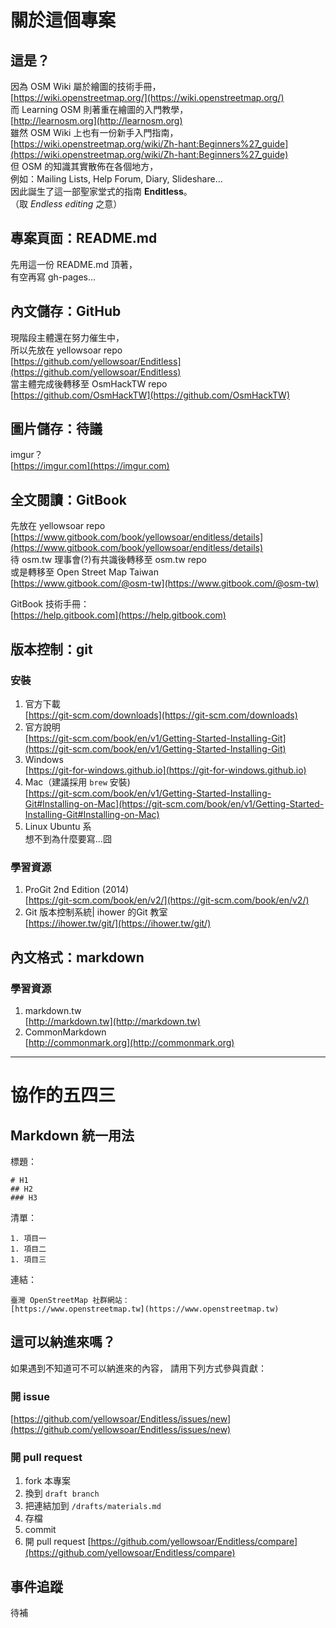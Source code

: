 # 關於這個專案
## 這是？
因為 OSM Wiki 屬於繪圖的技術手冊，  
[https://wiki.openstreetmap.org/](https://wiki.openstreetmap.org/)  
而 Learning OSM 則著重在繪圖的入門教學，  
[http://learnosm.org](http://learnosm.org)  
雖然 OSM Wiki 上也有一份新手入門指南，  
[https://wiki.openstreetmap.org/wiki/Zh-hant:Beginners%27_guide](https://wiki.openstreetmap.org/wiki/Zh-hant:Beginners%27_guide)  
但 OSM 的知識其實散佈在各個地方，  
例如：Mailing Lists, Help Forum, Diary, Slideshare...  
因此誕生了這一部聖家堂式的指南 **Enditless**。  
（取 *Endless editing* 之意）  

## 專案頁面：README.md
先用這一份 README.md 頂著，  
有空再寫 gh-pages...  

## 內文儲存：GitHub
現階段主體還在努力催生中，  
所以先放在 yellowsoar repo  
[https://github.com/yellowsoar/Enditless](https://github.com/yellowsoar/Enditless)  
當主體完成後轉移至 OsmHackTW repo  
[https://github.com/OsmHackTW](https://github.com/OsmHackTW)  

## 圖片儲存：待議  
imgur？  
[https://imgur.com](https://imgur.com)  

## 全文閱讀：GitBook
先放在 yellowsoar repo  
[https://www.gitbook.com/book/yellowsoar/enditless/details](https://www.gitbook.com/book/yellowsoar/enditless/details)  
待 osm.tw 理事會(?)有共識後轉移至 osm.tw repo  
或是轉移至 Open Street Map Taiwan  
[https://www.gitbook.com/@osm-tw](https://www.gitbook.com/@osm-tw)  

GitBook 技術手冊：  
[https://help.gitbook.com](https://help.gitbook.com)

## 版本控制：git
### 安裝
1. 官方下載  
[https://git-scm.com/downloads](https://git-scm.com/downloads)
1. 官方說明  
[https://git-scm.com/book/en/v1/Getting-Started-Installing-Git](https://git-scm.com/book/en/v1/Getting-Started-Installing-Git)
1. Windows  
[https://git-for-windows.github.io](https://git-for-windows.github.io)
1. Mac（建議採用 `brew` 安裝)  
[https://git-scm.com/book/en/v1/Getting-Started-Installing-Git#Installing-on-Mac](https://git-scm.com/book/en/v1/Getting-Started-Installing-Git#Installing-on-Mac)  
1. Linux Ubuntu 系  
想不到為什麼要寫...囧  

### 學習資源
1. ProGit 2nd Edition (2014)  
[https://git-scm.com/book/en/v2/](https://git-scm.com/book/en/v2/)  
1. Git 版本控制系統| ihower 的Git 教室  
[https://ihower.tw/git/](https://ihower.tw/git/)  

## 內文格式：markdown
### 學習資源
1. markdown.tw  
[http://markdown.tw](http://markdown.tw)  
1. CommonMarkdown  
[http://commonmark.org](http://commonmark.org)  

---

# 協作的五四三
## Markdown 統一用法
標題：  
```
# H1
## H2
### H3
```

清單：  
```
1. 項目一
1. 項目二
1. 項目三
```

連結：  
```
臺灣 OpenStreetMap 社群網站：
[https://www.openstreetmap.tw](https://www.openstreetmap.tw)
```

## 這可以納進來嗎？
如果遇到不知道可不可以納進來的內容，
請用下列方式參與貢獻：
### 開 issue
[https://github.com/yellowsoar/Enditless/issues/new](https://github.com/yellowsoar/Enditless/issues/new)    

### 開 pull request
1. fork 本專案  
1. 換到 `draft branch`  
1. 把連結加到 `/drafts/materials.md`  
1. 存檔  
1. commit  
1. 開 pull request   [https://github.com/yellowsoar/Enditless/compare](https://github.com/yellowsoar/Enditless/compare)  

## 事件追蹤
待補
